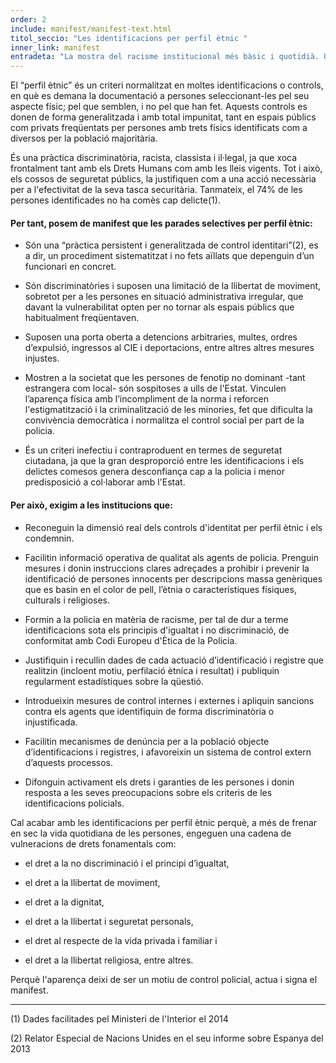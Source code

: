 ```yaml
---
order: 2
include: manifest/manifest-text.html
titol_seccio: "Les identificacions per perfil ètnic "
inner_link: manifest
entradeta: "La mostra del racisme institucional més bàsic i quotidià. Quan la seguretat és l'excusa per coartar drets i llibertats."
---
```


El “perfil ètnic” és un criteri normalitzat en moltes identificacions o controls, en què es demana la documentació a persones seleccionant-les pel seu aspecte físic; pel que semblen, i no pel que han fet. Aquests controls es donen de forma generalitzada i amb total impunitat, tant en espais públics com privats freqüentats per persones amb trets físics identificats com a diversos per la població majoritària.

És una pràctica discriminatòria, racista, classista i il·legal, ja que xoca frontalment tant amb els Drets Humans com amb les lleis vigents. Tot i això, els cossos de seguretat públics, la justifiquen com a una acció necessària per a l'efectivitat de la seva tasca securitària. Tanmateix, el 74% de les persones identificades no ha comès cap delicte<span class="a1-note">(1)</span>.

#### Per tant, posem de manifest que les parades selectives per perfil ètnic:

- Són una “pràctica persistent i generalitzada de control identitari”<span class="a1-note">(2)</span>, es a dir, un procediment sistematitzat i no fets aïllats que depenguin d’un funcionari en concret.

- Són discriminatòries i suposen una limitació de la llibertat de moviment, sobretot per a les persones en situació administrativa irregular, que davant la vulnerabilitat opten per no tornar als espais públics que habitualment freqüentaven.

- Suposen una porta oberta a detencions arbitraries, multes, ordres d’expulsió, ingressos al CIE i deportacions, entre altres altres mesures injustes.

- Mostren a la societat que les persones de fenotip no dominant -tant estrangera com local- són sospitoses a ulls de l'Estat. Vinculen l’aparença física amb l’incompliment de la norma i reforcen l'estigmatització i la criminalització de les minories, fet que dificulta la convivència democràtica i normalitza el control social per part de la policia.

- És un criteri inefectiu i contraproduent en termes de seguretat ciutadana, ja que la gran desproporció entre les identificacions i els delictes comesos genera desconfiança cap a la policia i menor predisposició a col·laborar amb l'Estat.

#### Per això, exigim a les institucions que:

- Reconeguin la dimensió real dels controls d'identitat per perfil ètnic i els condemnin.

- Facilitin informació operativa de qualitat als agents de policia. Prenguin mesures i donin instruccions clares adreçades a prohibir i prevenir la identificació de persones innocents per descripcions massa genèriques que es basin en el color de pell, l’ètnia o característiques físiques, culturals i religioses.

- Formin a la policia en matèria de racisme, per tal de dur a terme identificacions sota els principis d'igualtat i no discriminació, de conformitat amb Codi Europeu d'Ètica de la Policia.

- Justifiquin i recullin dades de cada actuació d’identificació i registre que realitzin (incloent motiu, perfilació ètnica i resultat) i publiquin regularment estadístiques sobre la qüestió.

- Introdueixin mesures de control internes i externes i apliquin sancions contra els agents que identifiquin de forma discriminatòria o injustificada.

- Facilitin mecanismes de denúncia per a la població objecte d’identificacions i registres, i afavoreixin un sistema de control extern d’aquests processos.

- Difonguin activament els drets i garanties de les persones i donin resposta a les seves preocupacions sobre els criteris de les identificacions policials.

Cal acabar amb les identificacions per perfil ètnic perquè, a més de frenar en sec la vida quotidiana de les persones, engeguen una cadena de vulneracions de drets fonamentals com:

- el dret a la no discriminació i el principi d’igualtat,

- el dret a la llibertat de moviment,

- el dret a la dignitat,

- el dret a la llibertat i seguretat personals,

- el dret al respecte de la vida privada i familiar i

- el dret a la llibertat religiosa, entre altres.

Perquè l'aparença deixi de ser un motiu de control policial, actua i signa el manifest.
<hr>
<div class="a1-note">
  <p>(1) Dades facilitades pel Ministeri de l'Interior el 2014</p>
  <p>(2) Relator Especial de Nacions Unides en el seu informe sobre Espanya del 2013</p>
</div>
